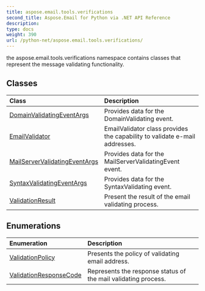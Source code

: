 ```yaml
---
title: aspose.email.tools.verifications
second_title: Aspose.Email for Python via .NET API Reference
description: 
type: docs
weight: 390
url: /python-net/aspose.email.tools.verifications/
---
```



the aspose.email.tools.verifications namespace contains classes that represent the message validating functionality.

## Classes
| Class | Description |
| :- | :- |
|[DomainValidatingEventArgs](/email/python-net/aspose.email.tools.verifications/domainvalidatingeventargs/)|Provides data for the DomainValidating event.|
|[EmailValidator](/email/python-net/aspose.email.tools.verifications/emailvalidator/)|EmailValidator class provides the capability to validate e-mail addresses.|
|[MailServerValidatingEventArgs](/email/python-net/aspose.email.tools.verifications/mailservervalidatingeventargs/)|Provides data for the MailServerValidatingEvent event.|
|[SyntaxValidatingEventArgs](/email/python-net/aspose.email.tools.verifications/syntaxvalidatingeventargs/)|Provides data for the SyntaxValidating event.|
|[ValidationResult](/email/python-net/aspose.email.tools.verifications/validationresult/)|Present the result of the email validating process.|
## Enumerations
| Enumeration | Description |
| :- | :- |
|[ValidationPolicy](/email/python-net/aspose.email.tools.verifications/validationpolicy/)|Presents the policy of validating email address.|
|[ValidationResponseCode](/email/python-net/aspose.email.tools.verifications/validationresponsecode/)|Represents the response status of the mail validating process.|
